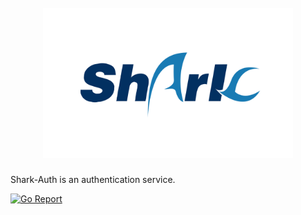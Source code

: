 <h1 align="center">
  <br>
  <a href="https://github.com/shintoz007/shark-auth">
    <img src="docs/assets/shark-mail.png" alt="Shark-auth" width="400"></a>
  <br>
</h1>

Shark-Auth is an authentication service.

[![Go Report](https://goreportcard.com/badge/github.com/shinto-dev/shark-auth)](https://goreportcard.com/report/github.com/shinto-dev/shark-auth)
